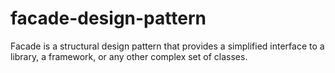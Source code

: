 # facade-design-pattern
Facade is a structural design pattern that provides a simplified interface to a library, a framework, or any other complex set of classes.
